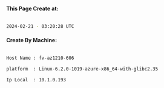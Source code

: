 
   
#### This Page Create at:

```bash

2024-02-21 - 03:20:28 UTC

```

#### Create By Machine:

```bash

Host Name : fv-az1210-606

platform  : Linux-6.2.0-1019-azure-x86_64-with-glibc2.35

Ip Local  : 10.1.0.193

```

